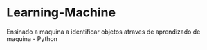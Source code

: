 # Learning-Machine
Ensinado a maquina a identificar objetos atraves de aprendizado de maquina - Python
